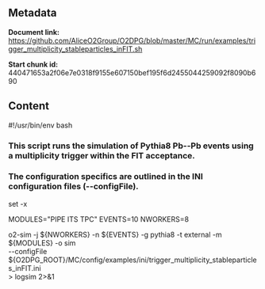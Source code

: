 ## Metadata

**Document link:** https://github.com/AliceO2Group/O2DPG/blob/master/MC/run/examples/trigger_multiplicity_stableparticles_inFIT.sh

**Start chunk id:** 440471653a2f06e7e0318f9155e607150bef195f6d2455044259092f8090b690

## Content

#!/usr/bin/env bash

### This script runs the simulation of Pythia8 Pb--Pb events using a multiplicity trigger within the FIT acceptance.
### The configuration specifics are outlined in the INI configuration files (--configFile).

set -x

MODULES="PIPE ITS TPC"
EVENTS=10
NWORKERS=8

o2-sim -j ${NWORKERS} -n ${EVENTS} -g pythia8 -t external -m ${MODULES} -o sim \
       --configFile ${O2DPG_ROOT}/MC/config/examples/ini/trigger_multiplicity_stableparticles_inFIT.ini \
       > logsim 2>&1